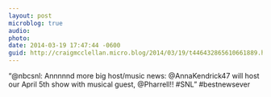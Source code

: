 ```yaml
---
layout: post
microblog: true
audio: 
photo: 
date: 2014-03-19 17:47:44 -0600
guid: http://craigmcclellan.micro.blog/2014/03/19/t446432865610661889.html
---
```

“@nbcsnl: Annnnnd more big host/music news: @AnnaKendrick47 will host our April 5th show with musical guest, @Pharrell!! #SNL” #bestnewsever
